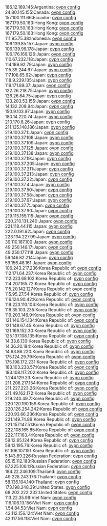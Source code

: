 186.12.169.145:Argentina: [ovpn config](vpn/186_12_169_145.ovpn)  
24.80.145.155:Canada: [ovpn config](vpn/24_80_145_155.ovpn)  
157.100.111.66:Ecuador: [ovpn config](vpn/157_100_111_66.ovpn)  
167.179.50.163:Hong Kong: [ovpn config](vpn/167_179_50_163.ovpn)  
167.179.50.163:Hong Kong: [ovpn config](vpn/167_179_50_163.ovpn)  
167.179.50.163:Hong Kong: [ovpn config](vpn/167_179_50_163.ovpn)  
111.95.75.38:Indonesia: [ovpn config](vpn/111_95_75_38.ovpn)  
106.139.85.157:Japan: [ovpn config](vpn/106_139_85_157.ovpn)  
106.139.96.178:Japan: [ovpn config](vpn/106_139_96_178.ovpn)  
106.176.166.126:Japan: [ovpn config](vpn/106_176_166_126.ovpn)  
110.67.232.118:Japan: [ovpn config](vpn/110_67_232_118.ovpn)  
114.189.92.79:Japan: [ovpn config](vpn/114_189_92_79.ovpn)  
115.39.244.67:Japan: [ovpn config](vpn/115_39_244_67.ovpn)  
117.108.65.62:Japan: [ovpn config](vpn/117_108_65_62.ovpn)  
118.9.239.135:Japan: [ovpn config](vpn/118_9_239_135.ovpn)  
119.171.89.37:Japan: [ovpn config](vpn/119_171_89_37.ovpn)  
122.26.218.75:Japan: [ovpn config](vpn/122_26_218_75.ovpn)  
126.26.84.75:Japan: [ovpn config](vpn/126_26_84_75.ovpn)  
133.203.53.155:Japan: [ovpn config](vpn/133_203_53_155.ovpn)  
14.132.208.94:Japan: [ovpn config](vpn/14_132_208_94.ovpn)  
150.9.103.97:Japan: [ovpn config](vpn/150_9_103_97.ovpn)  
180.14.220.74:Japan: [ovpn config](vpn/180_14_220_74.ovpn)  
210.170.8.26:Japan: [ovpn config](vpn/210_170_8_26.ovpn)  
211.135.148.186:Japan: [ovpn config](vpn/211_135_148_186.ovpn)  
219.100.37.1:Japan: [ovpn config](vpn/219_100_37_1.ovpn)  
219.100.37.108:Japan: [ovpn config](vpn/219_100_37_108.ovpn)  
219.100.37.109:Japan: [ovpn config](vpn/219_100_37_109.ovpn)  
219.100.37.125:Japan: [ovpn config](vpn/219_100_37_125.ovpn)  
219.100.37.138:Japan: [ovpn config](vpn/219_100_37_138.ovpn)  
219.100.37.19:Japan: [ovpn config](vpn/219_100_37_19.ovpn)  
219.100.37.205:Japan: [ovpn config](vpn/219_100_37_205.ovpn)  
219.100.37.211:Japan: [ovpn config](vpn/219_100_37_211.ovpn)  
219.100.37.213:Japan: [ovpn config](vpn/219_100_37_213.ovpn)  
219.100.37.22:Japan: [ovpn config](vpn/219_100_37_22.ovpn)  
219.100.37.4:Japan: [ovpn config](vpn/219_100_37_4.ovpn)  
219.100.37.50:Japan: [ovpn config](vpn/219_100_37_50.ovpn)  
219.100.37.58:Japan: [ovpn config](vpn/219_100_37_58.ovpn)  
219.100.37.67:Japan: [ovpn config](vpn/219_100_37_67.ovpn)  
219.100.37.7:Japan: [ovpn config](vpn/219_100_37_7.ovpn)  
219.100.37.90:Japan: [ovpn config](vpn/219_100_37_90.ovpn)  
219.115.155.115:Japan: [ovpn config](vpn/219_115_155_115.ovpn)  
220.210.131.240:Japan: [ovpn config](vpn/220_210_131_240.ovpn)  
221.118.44.115:Japan: [ovpn config](vpn/221_118_44_115.ovpn)  
222.0.191.62:Japan: [ovpn config](vpn/222_0_191_62.ovpn)  
223.134.227.99:Japan: [ovpn config](vpn/223_134_227_99.ovpn)  
39.110.187.100:Japan: [ovpn config](vpn/39_110_187_100.ovpn)  
49.250.146.17:Japan: [ovpn config](vpn/49_250_146_17.ovpn)  
49.250.177.118:Japan: [ovpn config](vpn/49_250_177_118.ovpn)  
59.146.82.214:Japan: [ovpn config](vpn/59_146_82_214.ovpn)  
59.156.48.161:Japan: [ovpn config](vpn/59_156_48_161.ovpn)  
106.243.217.236:Korea Republic of: [ovpn config](vpn/106_243_217_236.ovpn)  
112.171.64.237:Korea Republic of: [ovpn config](vpn/112_171_64_237.ovpn)  
112.223.68.102:Korea Republic of: [ovpn config](vpn/112_223_68_102.ovpn)  
114.207.165.72:Korea Republic of: [ovpn config](vpn/114_207_165_72.ovpn)  
115.20.142.127:Korea Republic of: [ovpn config](vpn/115_20_142_127.ovpn)  
115.95.27.54:Korea Republic of: [ovpn config](vpn/115_95_27_54.ovpn)  
116.124.90.42:Korea Republic of: [ovpn config](vpn/116_124_90_42.ovpn)  
118.223.110.104:Korea Republic of: [ovpn config](vpn/118_223_110_104.ovpn)  
118.35.103.235:Korea Republic of: [ovpn config](vpn/118_35_103_235.ovpn)  
119.203.146.9:Korea Republic of: [ovpn config](vpn/119_203_146_9.ovpn)  
121.146.154.134:Korea Republic of: [ovpn config](vpn/121_146_154_134.ovpn)  
121.148.67.45:Korea Republic of: [ovpn config](vpn/121_148_67_45.ovpn)  
121.169.152.30:Korea Republic of: [ovpn config](vpn/121_169_152_30.ovpn)  
125.137.108.135:Korea Republic of: [ovpn config](vpn/125_137_108_135.ovpn)  
14.33.6.130:Korea Republic of: [ovpn config](vpn/14_33_6_130.ovpn)  
14.36.20.184:Korea Republic of: [ovpn config](vpn/14_36_20_184.ovpn)  
14.63.86.220:Korea Republic of: [ovpn config](vpn/14_63_86_220.ovpn)  
175.124.29.79:Korea Republic of: [ovpn config](vpn/175_124_29_79.ovpn)  
175.198.172.231:Korea Republic of: [ovpn config](vpn/175_198_172_231.ovpn)  
183.103.233.57:Korea Republic of: [ovpn config](vpn/183_103_233_57.ovpn)  
183.108.117.202:Korea Republic of: [ovpn config](vpn/183_108_117_202.ovpn)  
1.244.129.23:Korea Republic of: [ovpn config](vpn/1_244_129_23.ovpn)  
211.208.217.154:Korea Republic of: [ovpn config](vpn/211_208_217_154.ovpn)  
211.227.223.26:Korea Republic of: [ovpn config](vpn/211_227_223_26.ovpn)  
211.49.162.172:Korea Republic of: [ovpn config](vpn/211_49_162_172.ovpn)  
219.240.49.7:Korea Republic of: [ovpn config](vpn/219_240_49_7.ovpn)  
220.120.190.159:Korea Republic of: [ovpn config](vpn/220_120_190_159.ovpn)  
220.126.254.242:Korea Republic of: [ovpn config](vpn/220_126_254_242.ovpn)  
220.93.66.236:Korea Republic of: [ovpn config](vpn/220_93_66_236.ovpn)  
221.149.74.89:Korea Republic of: [ovpn config](vpn/221_149_74_89.ovpn)  
221.157.147.51:Korea Republic of: [ovpn config](vpn/221_157_147_51.ovpn)  
222.108.165.85:Korea Republic of: [ovpn config](vpn/222_108_165_85.ovpn)  
222.117.163.4:Korea Republic of: [ovpn config](vpn/222_117_163_4.ovpn)  
59.12.95.124:Korea Republic of: [ovpn config](vpn/59_12_95_124.ovpn)  
59.13.195.76:Korea Republic of: [ovpn config](vpn/59_13_195_76.ovpn)  
61.106.107.151:Korea Republic of: [ovpn config](vpn/61_106_107_151.ovpn)  
5.143.89.226:Russian Federation: [ovpn config](vpn/5_143_89_226.ovpn)  
85.15.112.183:Russian Federation: [ovpn config](vpn/85_15_112_183.ovpn)  
87.225.106.1:Russian Federation: [ovpn config](vpn/87_225_106_1.ovpn)  
184.22.246.109:Thailand: [ovpn config](vpn/184_22_246_109.ovpn)  
49.228.243.176:Thailand: [ovpn config](vpn/49_228_243_176.ovpn)  
58.136.104.140:Thailand: [ovpn config](vpn/58_136_104_140.ovpn)  
173.198.248.39:United States: [ovpn config](vpn/173_198_248_39.ovpn)  
68.202.222.232:United States: [ovpn config](vpn/68_202_222_232.ovpn)  
113.22.35.98:Viet Nam: [ovpn config](vpn/113_22_35_98.ovpn)  
116.106.13.156:Viet Nam: [ovpn config](vpn/116_106_13_156.ovpn)  
1.54.84.53:Viet Nam: [ovpn config](vpn/1_54_84_53.ovpn)  
42.112.156.124:Viet Nam: [ovpn config](vpn/42_112_156_124.ovpn)  
42.117.56.118:Viet Nam: [ovpn config](vpn/42_117_56_118.ovpn)  
